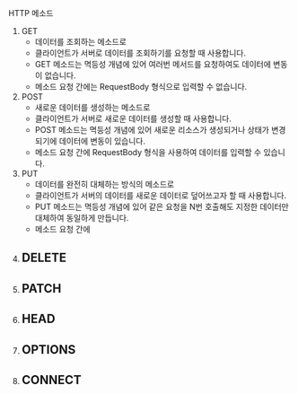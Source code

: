 HTTP 메소드
1. GET
     - 데이터를 조회하는 메소드로
     - 클라이언트가 서버로 데이터를 조회하기를 요청할 때 사용합니다.
     - GET 메소드는 멱등성 개념에 있어 여러번 메서드를 요청하여도 데이터에 변동이 없습니다.
     - 메소드 요청 간에는 RequestBody 형식으로 입력할 수 없습니다.
2. POST
     - 새로운 데이터를 생성하는 메소드로
     - 클라이언트가 서버로 새로운 데이터를 생성할 때 사용합니다.
     - POST 메소드는 멱등성 개념에 있어 새로운 리소스가 생성되거나 상태가 변경되기에 데이터에 변동이 있습니다.
     - 메소드 요청 간에 RequestBody 형식을 사용하여 데이터를 입력할 수 있습니다.
3. PUT
     - 데이터를 완전히 대체하는 방식의 메소드로
     - 클라이언트가 서버의 데이터를 새로운 데이터로 덮어쓰고자 할 때 사용합니다.
     - PUT 메소드는 멱등성 개념에 있어 같은 요청을 N번 호출해도 지정한 데이터만 대체하여 동일하게 만듭니다.
     - 메소드 요청 간에 
4. DELETE
     - 
5. PATCH
     - 
6. HEAD
     - 
7. OPTIONS
     - 
8. CONNECT
     - 